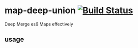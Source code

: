 # map-deep-union [![Build Status](https://travis-ci.org/a-x-/map-deep-union.svg?branch=master)](https://travis-ci.org/a-x-/map-deep-union)

Deep Merge es6 Maps effectively

## usage

